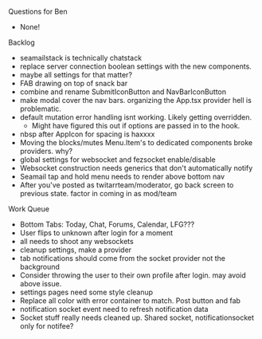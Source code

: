 Questions for Ben
* None!

Backlog
* seamailstack is technically chatstack
* replace server connection boolean settings with the new components.
* maybe all settings for that matter?
* FAB drawing on top of snack bar
* combine and rename SubmitIconButton and NavBarIconButton
* make modal cover the nav bars. organizing the App.tsx provider hell is problematic.
* default mutation error handling isnt working. Likely getting overridden.
  * Might have figured this out if options are passed in to the hook.
* nbsp after AppIcon for spacing is haxxxx
* Moving the blocks/mutes Menu.Item's to dedicated components broke providers. why?
* global settings for websocket and fezsocket enable/disable
* Websocket construction needs generics that don't automatically notify
* Seamail tap and hold menu needs to render above bottom nav
* After you've posted as twitarrteam/moderator, go back screen to previous state. factor in coming in as mod/team

Work Queue
* Bottom Tabs: Today, Chat, Forums, Calendar, LFG???
* User flips to unknown after login for a moment
* all needs to shoot any websockets
* cleanup settings, make a provider
* tab notifications should come from the socket provider not the background
* Consider throwing the user to their own profile after login. may avoid above issue.
* settings pages need some style cleanup
* Replace all color with error container to match. Post button and fab
* notification socket event need to refresh notification data
* Socket stuff really needs cleaned up. Shared socket, notificationsocket only for notifee?
